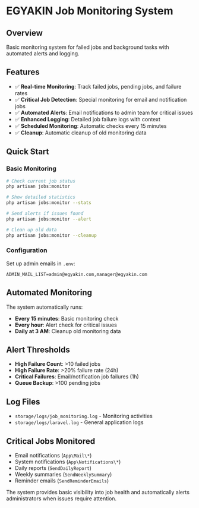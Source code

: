 # EGYAKIN Job Monitoring System

## Overview
Basic monitoring system for failed jobs and background tasks with automated alerts and logging.

## Features
- ✅ **Real-time Monitoring**: Track failed jobs, pending jobs, and failure rates
- ✅ **Critical Job Detection**: Special monitoring for email and notification jobs
- ✅ **Automated Alerts**: Email notifications to admin team for critical issues
- ✅ **Enhanced Logging**: Detailed job failure logs with context
- ✅ **Scheduled Monitoring**: Automatic checks every 15 minutes
- ✅ **Cleanup**: Automatic cleanup of old monitoring data

## Quick Start

### Basic Monitoring
```bash
# Check current job status
php artisan jobs:monitor

# Show detailed statistics
php artisan jobs:monitor --stats

# Send alerts if issues found
php artisan jobs:monitor --alert

# Clean up old data
php artisan jobs:monitor --cleanup
```

### Configuration
Set up admin emails in `.env`:
```env
ADMIN_MAIL_LIST=admin@egyakin.com,manager@egyakin.com
```

## Automated Monitoring
The system automatically runs:
- **Every 15 minutes**: Basic monitoring check
- **Every hour**: Alert check for critical issues
- **Daily at 3 AM**: Cleanup old monitoring data

## Alert Thresholds
- **High Failure Count**: >10 failed jobs
- **High Failure Rate**: >20% failure rate (24h)
- **Critical Failures**: Email/notification job failures (1h)
- **Queue Backup**: >100 pending jobs

## Log Files
- `storage/logs/job_monitoring.log` - Monitoring activities
- `storage/logs/laravel.log` - General application logs

## Critical Jobs Monitored
- Email notifications (`App\Mail\*`)
- System notifications (`App\Notifications\*`)
- Daily reports (`SendDailyReport`)
- Weekly summaries (`SendWeeklySummary`)
- Reminder emails (`SendReminderEmails`)

The system provides basic visibility into job health and automatically alerts administrators when issues require attention.
